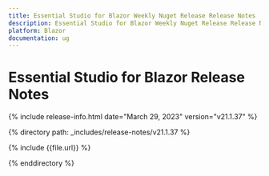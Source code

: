 ```yaml
---
title: Essential Studio for Blazor Weekly Nuget Release Release Notes  
description: Essential Studio for Blazor Weekly Nuget Release Release Notes 
platform: Blazor
documentation: ug
---
```


# Essential Studio for  Blazor  Release Notes  

{% include release-info.html date="March 29, 2023"   version="v21.1.37" %} 

{% directory path: _includes/release-notes/v21.1.37  %}

{% include {{file.url}} %}

{% enddirectory %}

